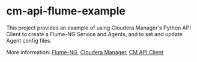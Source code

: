 cm-api-flume-example
====================

This project provides an example of using Cloudera Manager's Python API Client to create a Flume-NG Service and Agents, and to set and update Agent config files.

More information:  [Flume-NG](http://archive.cloudera.com/cdh4/cdh/4/flume-ng/FlumeUserGuide.html),  [Cloudera Manager](http://www.cloudera.com/content/cloudera/en/products/cloudera-manager.html), [CM API Client](http://cloudera.github.io/cm_api/)


